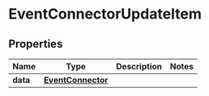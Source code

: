 
# EventConnectorUpdateItem

## Properties
Name | Type | Description | Notes
------------ | ------------- | ------------- | -------------
**data** | [**EventConnector**](EventConnector.md) |  | 



